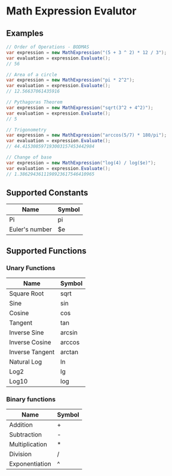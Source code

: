 # Math Expression Evalutor

## Examples

``` c#
// Order of Operations - BODMAS
var expression = new MathExpression("(5 + 3 ^ 2) * 12 / 3");
var evaluation = expression.Evaluate();
// 56
```

``` c#
// Area of a circle
var expression = new MathExpression("pi * 2^2");
var evaluation = expression.Evaluate();
// 12.56637061435916

```

``` c#
// Pythagoras Theorem
var expression = new MathExpression("sqrt(3^2 + 4^2)");
var evaluation = expression.Evaluate();
// 5
```

``` c#
// Trigonometry
var expression = new MathExpression("arccos(5/7) * 180/pi");
var evaluation = expression.Evaluate();
// 44.415308597193003157453442984
```

``` c#
// Change of base
var expression = new MathExpression("log(4) / log($e)");
var evaluation = expression.Evaluate();
// 1.3862943611198923617546410965
```

## Supported Constants
| Name           | Symbol |
|----------------|--------|
| Pi             | pi     |
| Euler's number | $e     |

## Supported Functions
### Unary Functions
| Name            | Symbol |
|-----------------|--------|
| Square Root     | sqrt   |
| Sine            | sin    |
| Cosine          | cos    |
| Tangent         | tan    |
| Inverse Sine    | arcsin |
| Inverse Cosine  | arccos |
| Inverse Tangent | arctan |
| Natural Log     | ln     |
| Log2            | lg     |
| Log10           | log    |

### Binary functions
| Name           | Symbol |
|----------------|--------|
| Addition       |    +   |
| Subtraction    |    -   |
| Multiplication |    *   |
| Division       |    /   |
| Exponentiation |    ^   |